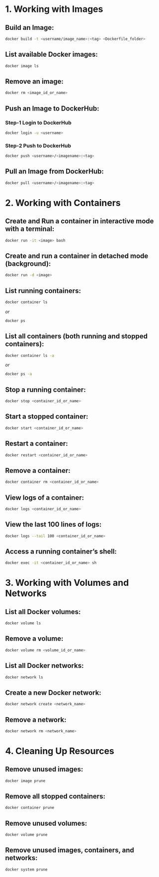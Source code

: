 # 1. Working with Images

## Build an Image:

```bash
docker build -t <username/image_name>:<tag> <Dockerfile_folder>
```

## List available Docker images:

```bash
docker image ls
```

## Remove an image:

```bash
docker rm <image_id_or_name>
```

## Push an Image to DockerHub:

### Step-1 Login to DockerHub

```bash
docker login -u <username>
```

### Step-2 Push to DockerHub

```bash
docker push <username>/<imagename>:<tag>
```

## Pull an Image from DockerHub:

```bash
docker pull <username>/<imagename>:<tag>
```

# 2. Working with Containers

## Create and Run a container in interactive mode with a terminal:

```bash
docker run -it <image> bash
```

## Create and run a container in detached mode (background):

```bash
docker run -d <image>
```

## List running containers:

```bash
docker container ls
```

_or_

```bash
docker ps
```

## List all containers (both running and stopped containers):

```bash
docker container ls -a

```

_or_

```bash
docker ps -a
```

## Stop a running container:

```bash
docker stop <container_id_or_name>
```

## Start a stopped container:

```bash
docker start <container_id_or_name>
```

## Restart a container:

```bash
docker restart <container_id_or_name>
```

## Remove a container:

```bash
docker container rm <container_id_or_name>
```

## View logs of a container:

```bash
docker logs <container_id_or_name>
```

## View the last 100 lines of logs:

```bash
docker logs --tail 100 <container_id_or_name>
```

## Access a running container’s shell:

```bash
docker exec -it <container_id_or_name> sh
```

# 3. Working with Volumes and Networks

## List all Docker volumes:

```bash
docker volume ls
```

## Remove a volume:

```bash
docker volume rm <volume_id_or_name>
```

## List all Docker networks:

```bash
docker network ls
```

## Create a new Docker network:

```bash
docker network create <network_name>
```

## Remove a network:

```bash
docker network rm <network_name>
```

# 4. Cleaning Up Resources

## Remove unused images:

```bash
docker image prune
```

## Remove all stopped containers:

```bash
docker container prune
```

## Remove unused volumes:

```bash
docker volume prune
```

## Remove unused images, containers, and networks:

```bash
docker system prune
```

